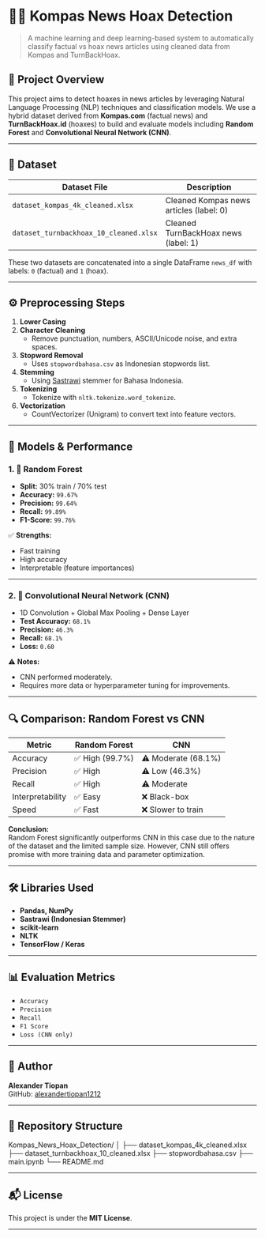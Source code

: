 # 🕵️‍♂️ Kompas News Hoax Detection

> A machine learning and deep learning-based system to automatically classify factual vs hoax news articles using cleaned data from Kompas and TurnBackHoax.

## 📌 Project Overview

This project aims to detect hoaxes in news articles by leveraging Natural Language Processing (NLP) techniques and classification models. We use a hybrid dataset derived from **Kompas.com** (factual news) and **TurnBackHoax.id** (hoaxes) to build and evaluate models including **Random Forest** and **Convolutional Neural Network (CNN)**.

---

## 📂 Dataset

| Dataset File                       | Description                                 |
|-----------------------------------|---------------------------------------------|
| `dataset_kompas_4k_cleaned.xlsx`  | Cleaned Kompas news articles (label: 0)     |
| `dataset_turnbackhoax_10_cleaned.xlsx` | Cleaned TurnBackHoax news (label: 1)    |

These two datasets are concatenated into a single DataFrame `news_df` with labels: `0` (factual) and `1` (hoax).

---

## ⚙️ Preprocessing Steps

1. **Lower Casing**
2. **Character Cleaning**
   - Remove punctuation, numbers, ASCII/Unicode noise, and extra spaces.
3. **Stopword Removal**
   - Uses `stopwordbahasa.csv` as Indonesian stopwords list.
4. **Stemming**
   - Using [Sastrawi](https://github.com/har07/PySastrawi) stemmer for Bahasa Indonesia.
5. **Tokenizing**
   - Tokenize with `nltk.tokenize.word_tokenize`.
6. **Vectorization**
   - CountVectorizer (Unigram) to convert text into feature vectors.

---

## 🤖 Models & Performance

### 1. 🌲 Random Forest

- **Split:** 30% train / 70% test
- **Accuracy:** `99.67%`
- **Precision:** `99.64%`
- **Recall:** `99.89%`
- **F1-Score:** `99.76%`

✅ **Strengths:**
- Fast training
- High accuracy
- Interpretable (feature importances)

---

### 2. 🧠 Convolutional Neural Network (CNN)

- 1D Convolution + Global Max Pooling + Dense Layer
- **Test Accuracy:** `68.1%`
- **Precision:** `46.3%`
- **Recall:** `68.1%`
- **Loss:** `0.60`

⚠️ **Notes:**
- CNN performed moderately.
- Requires more data or hyperparameter tuning for improvements.

---

## 🔍 Comparison: Random Forest vs CNN

| Metric       | Random Forest | CNN       |
|--------------|----------------|-----------|
| Accuracy     | ✅ High (99.7%) | ⚠️ Moderate (68.1%) |
| Precision    | ✅ High         | ⚠️ Low (46.3%) |
| Recall       | ✅ High         | ⚠️ Moderate |
| Interpretability | ✅ Easy     | ❌ Black-box |
| Speed        | ✅ Fast         | ❌ Slower to train |

**Conclusion:**  
Random Forest significantly outperforms CNN in this case due to the nature of the dataset and the limited sample size. However, CNN still offers promise with more training data and parameter optimization.

---

## 🛠️ Libraries Used

- **Pandas, NumPy**
- **Sastrawi (Indonesian Stemmer)**
- **scikit-learn**
- **NLTK**
- **TensorFlow / Keras**

---

## 📊 Evaluation Metrics

- `Accuracy`
- `Precision`
- `Recall`
- `F1 Score`
- `Loss (CNN only)`

---

## 👤 Author

**Alexander Tiopan**  
GitHub: [alexandertiopan1212](https://github.com/alexandertiopan1212)

---

## 📁 Repository Structure

Kompas_News_Hoax_Detection/
│
├── dataset_kompas_4k_cleaned.xlsx
├── dataset_turnbackhoax_10_cleaned.xlsx
├── stopwordbahasa.csv
├── main.ipynb
└── README.md


---

## 📬 License

This project is under the **MIT License**.

---
